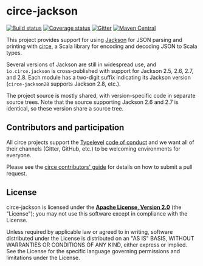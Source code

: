 # circe-jackson

[![Build status](https://img.shields.io/travis/circe/circe/master.svg)](https://travis-ci.org/circe/circe-jackson)
[![Coverage status](https://img.shields.io/codecov/c/github/circe/circe/master.svg)](https://codecov.io/github/circe/circe-jackson)
[![Gitter](https://img.shields.io/badge/gitter-join%20chat-green.svg)](https://gitter.im/circe/circe)
[![Maven Central](https://img.shields.io/maven-central/v/io.circe/circe-core_2.11.svg)](https://maven-badges.herokuapp.com/maven-central/io.circe/circe-jackson_2.11)

This project provides support for using [Jackson][jackson] for JSON parsing and printing with
[circe][circe], a Scala library for encoding and decoding JSON to Scala types.

Several versions of Jackson are still in widespread use, and `io.circe.jackson` is cross-published
with support for Jackson 2.5, 2.6, 2.7, and 2.8. Each module has a two-digit suffix indicating its
Jackson version (`circe-jackson28` supports Jackson 2.8, etc.).

The project source is mostly shared, with version-specific code in separate source trees. Note that
the source supporting Jackson 2.6 and 2.7 is identical, so these version share a source tree.

## Contributors and participation

All circe projects support the [Typelevel][typelevel] [code of conduct][code-of-conduct] and we want
all of their channels (Gitter, GitHub, etc.) to be welcoming environments for everyone.

Please see the [circe contributors' guide](contributing) for details on how to submit a pull
request.

## License

circe-jackson is licensed under the **[Apache License, Version 2.0][apache]**
(the "License"); you may not use this software except in compliance with the
License.

Unless required by applicable law or agreed to in writing, software
distributed under the License is distributed on an "AS IS" BASIS,
WITHOUT WARRANTIES OR CONDITIONS OF ANY KIND, either express or implied.
See the License for the specific language governing permissions and
limitations under the License.

[apache]: http://www.apache.org/licenses/LICENSE-2.0
[circe]: https://github.com/circe/circe
[code-of-conduct]: http://typelevel.org/conduct.html
[contributing]: https://circe.github.io/circe/contributing.html
[jackson]: https://github.com/FasterXML/jackson
[typelevel]: http://typelevel.org/
